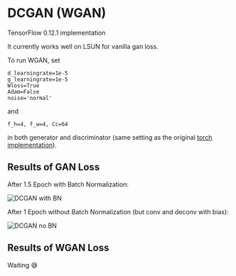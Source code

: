 # DCGAN (WGAN)
TensorFlow 0.12.1  implementation

It currently works well on LSUN for vanilla gan loss.

To run WGAN, set 
```
d_learningrate=1e-5
g_learningrate=1e-5
Wloss=True
Adam=False
noise='normal'
``` 
and
```
f_h=4, f_w=4, Cc=64
``` 
in both generator and discriminator (same setting as the original [torch implementation](https://github.com/martinarjovsky/WassersteinGAN)).

## Results of GAN Loss

After 1.5 Epoch with Batch Normalization:

![DCGAN with BN](https://github.com/lovecambi/dcgan/blob/master/imgs/dcgan_BN1.5ep.jpg)

After 1 Epoch without Batch Normalization (but conv and deconv with bias):

![DCGAN no BN](https://github.com/lovecambi/dcgan/blob/master/imgs/dcgan_noBN1ep.jpg)

## Results of WGAN Loss

Waiting :sweat_smile:
